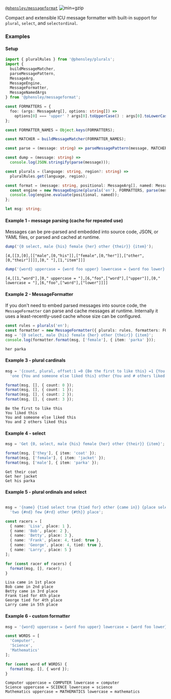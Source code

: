 [`@phensley/messageformat`](https://www.npmjs.com/package/@phensley/messageformat) ![min+gzip](https://badgen.net/bundlephobia/minzip/@phensley/messageformat)

Compact and extensible ICU message formatter with built-in support for `plural`, `select`, and `selectordinal`.


### Examples

#### Setup

```typescript
import { pluralRules } from '@phensley/plurals';
import {
  buildMessageMatcher,
  parseMessagePattern,
  MessageArg,
  MessageEngine,
  MessageFormatter,
  MessageNamedArgs
} from '@phensley/messageformat';

const FORMATTERS = {
  foo: (args: MessageArg[], options: string[]) =>
    options[0] === 'upper' ? args[0].toUpperCase() : args[0].toLowerCase()
};

const FORMATTER_NAMES = Object.keys(FORMATTERS);

const MATCHER = buildMessageMatcher(FORMATTER_NAMES);

const parse = (message: string) => parseMessagePattern(message, MATCHER);

const dump = (message: string) =>
  console.log(JSON.stringify(parse(message)));

const plurals = (language: string, region?: string) =>
  pluralRules.get(language, region);

const format = (message: string, positional: MessageArg[], named: MessageNamedArgs = {}) => {
  const engine = new MessageEngine(plurals('en'), FORMATTERS, parse(message));
  console.log(engine.evaluate(positional, named));
};

let msg: string;
```

#### Example 1 - message parsing (cache for repeated use)

Messages can be pre-parsed and embedded into source code, JSON, or YAML files, or parsed and cached at runtime.

```typescript
dump('{0 select, male {his} female {her} other {their}} {item}');
```
```
[4,[[3,[0],[["male",[0,"his"]],["female",[0,"her"]],["other",[0,"their"]]]],[0," "],[1,"item"]]]
```

```typescript
dump('{word} uppercase = {word foo upper} lowercase = {word foo lower}');
```

```
[4,[[1,"word"],[0," uppercase = "],[6,"foo",["word"],["upper"]],[0," lowercase = "],[6,"foo",["word"],["lower"]]]]
```

#### Example 2 - MessageFormatter

If you don't need to embed parsed messages into source code, the `MessageFormatter` can parse and cache messages at runtime. Internally it uses a least-recently-used cache whose size can be configured.

```typescript
const rules = plurals('en');
const formatter = new MessageFormatter({ plurals: rules, formatters: FORMATTERS, cacheSize: 100 });
msg = '{0 select, male {his} female {her} other {their}} {item}';
console.log(formatter.format(msg, ['female'], { item: 'parka' }));
```

```
her parka
```

#### Example 3 - plural cardinals

```typescript
msg = '{count, plural, offset:1 =0 {Be the first to like this} =1 {You liked this} ' +
  'one {You and someone else liked this} other {You and # others liked this}}';

format(msg, [], { count: 0 });
format(msg, [], { count: 1 });
format(msg, [], { count: 2 });
format(msg, [], { count: 3 });
```

```
Be the first to like this
You liked this
You and someone else liked this
You and 2 others liked this
```

#### Example 4 - select

```typescript
msg = 'Get {0, select, male {his} female {her} other {their}} {item}';

format(msg, ['they'], { item: 'coat' });
format(msg, ['female'], { item: 'jacket' });
format(msg, ['male'], { item: 'parka' });
```

```
Get their coat
Get her jacket
Get his parka
```

#### Example 5 - plural ordinals and select


```typescript

msg = '{name} {tied select true {tied for} other {came in}} {place selectordinal one {#st} ' +
  'two {#nd} few {#rd} other {#th}} place';

const racers = [
  { name: 'Lisa', place: 1 },
  { name: 'Bob', place: 2 },
  { name: 'Betty', place: 3 },
  { name: 'Frank', place: 4, tied: true },
  { name: 'George', place: 4, tied: true },
  { name: 'Larry', place: 5 }
];

for (const racer of racers) {
  format(msg, [], racer);
}
```

```
Lisa came in 1st place
Bob came in 2nd place
Betty came in 3rd place
Frank tied for 4th place
George tied for 4th place
Larry came in 5th place
```

#### Example 6 - custom formatter

```typescript
msg = '{word} uppercase = {word foo upper} lowercase = {word foo lower}';

const WORDS = [
  'Computer',
  'Science',
  'Mathematics'
];

for (const word of WORDS) {
  format(msg, [], { word });
}
```

```
Computer uppercase = COMPUTER lowercase = computer
Science uppercase = SCIENCE lowercase = science
Mathematics uppercase = MATHEMATICS lowercase = mathematics
```